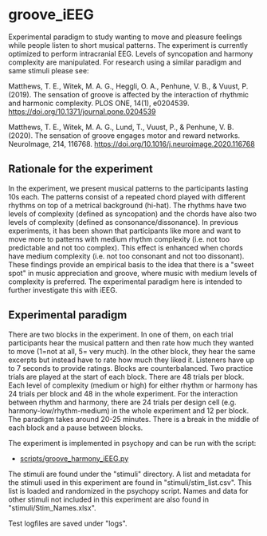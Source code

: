 # groove_iEEG

Experimental paradigm to study wanting to move and pleasure feelings while people listen to short musical patterns. The experiment is currently optimized to perform intracranial EEG. Levels of syncopation and harmony complexity are manipulated. For research using a similar paradigm and same stimuli please see:

Matthews, T. E., Witek, M. A. G., Heggli, O. A., Penhune, V. B., & Vuust, P. (2019). The sensation of groove is affected by the interaction of rhythmic and harmonic complexity. PLOS ONE, 14(1), e0204539. https://doi.org/10.1371/journal.pone.0204539

Matthews, T. E., Witek, M. A. G., Lund, T., Vuust, P., & Penhune, V. B. (2020). The sensation of groove engages motor and reward networks. NeuroImage, 214, 116768. https://doi.org/10.1016/j.neuroimage.2020.116768

## Rationale for the experiment

In the experiment, we present musical patterns to the participants lasting 10s each. The patterns consist of a repeated chord played with different rhythms on top of a metrical background (hi-hat). The rhythms have two levels of complexity (defined as syncopation) and the chords have also two levels of complexity (defined as consonance/dissonance). In previous experiments, it has been shown that participants like more and want to move more to patterns with medium rhythm complexity (i.e. not too predictable and not too complex). This effect is enhanced when chords have medium complexity (i.e. not too consonant and not too dissonant). These findings provide an empirical basis to the idea that there is a "sweet spot" in music appreciation and groove, where music with medium levels of complexity is preferred. The experimental paradigm here is intended to further investigate this with iEEG. 

## Experimental paradigm

There are two blocks in the experiment. In one of them, on each trial participants hear the musical pattern and then rate how much they wanted to move (1=not at all, 5= very much). In the other block, they hear the same excerpts but instead have to rate how much they liked it. Listeners have up to 7 seconds to provide ratings. Blocks are counterbalanced. Two practice trials are played at the start of each block. There are 48 trials per block. Each level of complexity (medium or high) for either rhythm or harmony has 24 trials per block and 48 in the whole experiment. For the interaction between rhythm and harmony, there are 24 trials per design cell (e.g. harmony-low/rhythm-medium) in the whole experiment and 12 per block. The paradigm takes around 20-25 minutes. There is a break in the middle of each block and a pause between blocks.

The experiment is implemented in psychopy and can be run with the script:

- [scripts/groove_harmony_iEEG.py](https://github.com/drqm/groove_iEEG/blob/master/scripts/groove_harmony_iEEG.py)

The stimuli are found under the "stimuli" directory. A list and metadata for the stimuli used in this experiment are found in "stimuli/stim_list.csv". This list is loaded and randomized in the psychopy script. Names and data for other stimuli not included in this experiment are also found in "stimuli/Stim_Names.xlsx". 

Test logfiles are saved under "logs".

